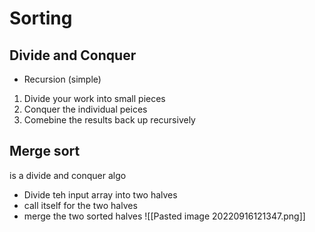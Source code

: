 # Sorting
## Divide and Conquer 
- Recursion (simple) 
1. Divide your work into small pieces
2. Conquer the individual peices
3. Comebine the results back up recursively

## Merge sort
is a divide and conquer algo
- Divide teh input array into two halves
- call itself for the two halves
- merge the two sorted halves
![[Pasted image 20220916121347.png]]

